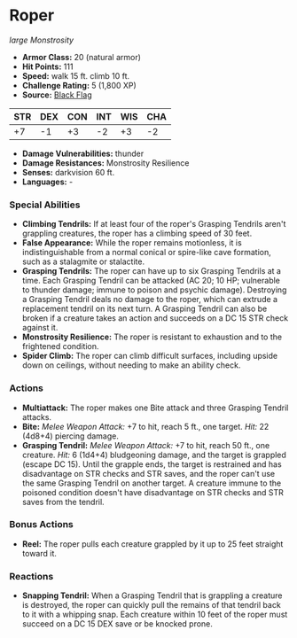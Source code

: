 # Roper

*large* *Monstrosity*

- **Armor Class:** 20 (natural armor)
- **Hit Points:** 111 
- **Speed:** walk 15 ft. climb 10 ft.
- **Challenge Rating:** 5 (1,800 XP)
- **Source:** [Black Flag](https://koboldpress.com/kpstore/product/tovrpg-pg-mv/)

| STR | DEX | CON | INT | WIS | CHA |
| --- | --- | --- | --- | --- | --- |
| +7 | -1 | +3 | -2 | +3 | -2 |

- **Damage Vulnerabilities:** thunder
- **Damage Resistances:** Monstrosity Resilience
- **Senses:** darkvision 60 ft.
- **Languages:** -

### Special Abilities

- **Climbing Tendrils:** If at least four of the roper's Grasping Tendrils aren't grappling creatures, the roper has a climbing speed of 30 feet.
- **False Appearance:** While the roper remains motionless, it is indistinguishable from a normal conical or spire-like cave formation, such as a stalagmite or stalactite.
- **Grasping Tendrils:** The roper can have up to six Grasping Tendrils at a time. Each Grasping Tendril can be attacked (AC 20; 10 HP; vulnerable to thunder damage; immune to poison and psychic damage). Destroying a Grasping Tendril deals no damage to the roper, which can extrude a replacement tendril on its next turn. A Grasping Tendril can also be broken if a creature takes an action and succeeds on a DC 15 STR check against it.
- **Monstrosity Resilience:** The roper is resistant to exhaustion and to the frightened condition.
- **Spider Climb:** The roper can climb difficult surfaces, including upside down on ceilings, without needing to make an ability check.

### Actions

- **Multiattack:** The roper makes one Bite attack and three Grasping Tendril attacks.
- **Bite:** _Melee Weapon Attack:_ +7 to hit, reach 5 ft., one target. _Hit:_ 22 (4d8+4) piercing damage.
- **Grasping Tendril:** _Melee Weapon Attack:_ +7 to hit, reach 50 ft., one creature. _Hit:_ 6 (1d4+4) bludgeoning damage, and the target is grappled (escape DC 15). Until the grapple ends, the target is restrained and has disadvantage on STR checks and STR saves, and the roper can't use the same Grasping Tendril on another target. A creature immune to the poisoned condition doesn't have disadvantage on STR checks and STR saves from the tendril.

### Bonus Actions

- **Reel:** The roper pulls each creature grappled by it up to 25 feet straight toward it.

### Reactions

- **Snapping Tendril:** When a Grasping Tendril that is grappling a creature is destroyed, the roper can quickly pull the remains of that tendril back to it with a whipping snap. Each creature within 10 feet of the roper must succeed on a DC 15 DEX save or be knocked prone.
